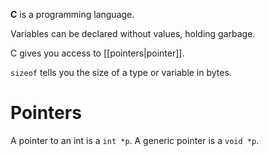 **C** is a programming language.

Variables can be declared without values, holding garbage.

C gives you access to [[pointers|pointer]].

`sizeof` tells you the size of a type or variable in bytes.

# Pointers

A pointer to an int is a `int *p`. A generic pointer is a `void *p`.